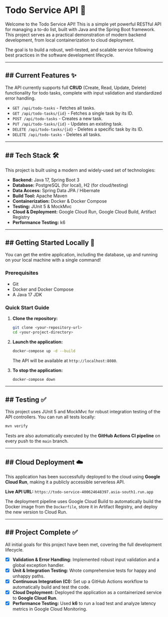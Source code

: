 # Todo Service API 📝

Welcome to the Todo Service API\! This is a simple yet powerful RESTful API for managing a to-do list, built with Java and the Spring Boot framework. This project serves as a practical demonstration of modern backend development, from local containerization to cloud deployment.

The goal is to build a robust, well-tested, and scalable service following best practices in the software development lifecycle.

-----

## \#\# Current Features ✨

The API currently supports full **CRUD** (Create, Read, Update, Delete) functionality for todo tasks, complete with input validation and standardized error handling.

  * `GET /api/todo-tasks` - Fetches all tasks.
  * `GET /api/todo-tasks/{id}` - Fetches a single task by its ID.
  * `POST /api/todo-tasks` - Creates a new task.
  * `PUT /api/todo-tasks/{id}` - Updates an existing task.
  * `DELETE /api/todo-tasks/{id}` - Deletes a specific task by its ID.
  * `DELETE /api/todo-tasks` - Deletes all tasks.

-----

## \#\# Tech Stack 🛠️

This project is built using a modern and widely-used set of technologies:

  * **Backend:** Java 17, Spring Boot 3
  * **Database:** PostgreSQL (for local), H2 (for cloud/testing)
  * **Data Access:** Spring Data JPA / Hibernate
  * **Build Tool:** Apache Maven
  * **Containerization:** Docker & Docker Compose
  * **Testing:** JUnit 5 & MockMvc
  * **Cloud & Deployment:** Google Cloud Run, Google Cloud Build, Artifact Registry
  * **Performance Testing:** k6

-----

## \#\# Getting Started Locally 🚀

You can get the entire application, including the database, up and running on your local machine with a single command\!

### Prerequisites

  * Git
  * Docker and Docker Compose
  * A Java 17 JDK

### Quick Start Guide

1.  **Clone the repository:**

    ```bash
    git clone <your-repository-url>
    cd <your-project-directory>
    ```

2.  **Launch the application:**

    ```bash
    docker-compose up -d --build
    ```

    The API will be available at `http://localhost:8080`.

3.  **To stop the application:**

    ```bash
    docker-compose down
    ```

-----

## \#\# Testing ✅

This project uses JUnit 5 and MockMvc for robust integration testing of the API controllers. You can run all tests locally:

```bash
mvn verify
```

Tests are also automatically executed by the **GitHub Actions CI pipeline** on every push to the `main` branch.

-----

## \#\# Cloud Deployment ☁️

This application has been successfully deployed to the cloud using **Google Cloud Run**, making it a publicly accessible serverless API.

**Live API URL:** `https://todo-service-400624648397.asia-south1.run.app`

The deployment pipeline uses Google Cloud Build to automatically build the Docker image from the `Dockerfile`, store it in Artifact Registry, and deploy the new version to Cloud Run.

-----

## \#\# Project Complete ✅

All initial goals for this project have been met, covering the full development lifecycle.

  * [x] **Validation & Error Handling:** Implemented robust input validation and a global exception handler.
  * [x] **Unit & Integration Testing:** Wrote comprehensive tests for happy and unhappy paths.
  * [x] **Continuous Integration (CI):** Set up a GitHub Actions workflow to automatically build and test the code.
  * [x] **Cloud Deployment:** Deployed the application as a containerized service to **Google Cloud Run**.
  * [x] **Performance Testing:** Used **k6** to run a load test and analyze latency metrics in Google Cloud Monitoring.
